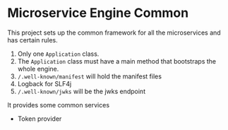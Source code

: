 Microservice Engine Common
==========================

This project sets up the common framework for all the microservices and has certain rules.

1. Only one `Application` class.
2. The `Application` class must have a main method that bootstraps the whole engine.
3. `/.well-known/manifest` will hold the manifest files
4. Logback for SLF4j
5. `/.well-known/jwks` will be the jwks endpoint

It provides some common services

* Token provider

